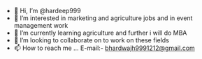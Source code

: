 - 👋 Hi, I’m @hardeep999
- 👀 I’m interested in marketing and agriculture jobs and in event management work 
- 🌱 I’m currently learning agriculture and further i will do MBA 
- 💞️ I’m looking to collaborate on to work on these fields 
- 📫 How to reach me ... E-mail:- bhardwajh9991212@gmail.com

<!---
hardeep999/hardeep999 is a ✨ special ✨ repository because its `README.md` (this file) appears on your GitHub profile.
You can click the Preview link to take a look at your changes.
--->

